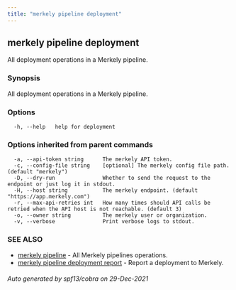 ```yaml
---
title: "merkely pipeline deployment"
---
```


## merkely pipeline deployment

All deployment operations in a Merkely pipeline.

### Synopsis

All deployment operations in a Merkely pipeline.

### Options

```
  -h, --help   help for deployment
```

### Options inherited from parent commands

```
  -a, --api-token string      The merkely API token.
  -c, --config-file string    [optional] The merkely config file path. (default "merkely")
  -D, --dry-run               Whether to send the request to the endpoint or just log it in stdout.
  -H, --host string           The merkely endpoint. (default "https://app.merkely.com")
  -r, --max-api-retries int   How many times should API calls be retried when the API host is not reachable. (default 3)
  -o, --owner string          The merkely user or organization.
  -v, --verbose               Print verbose logs to stdout.
```

### SEE ALSO

* [merkely pipeline](/client_reference/merkely_pipeline/)	 - All Merkely pipelines operations.
* [merkely pipeline deployment report](/client_reference/merkely_pipeline_deployment_report/)	 - Report a deployment to Merkely. 

###### Auto generated by spf13/cobra on 29-Dec-2021
